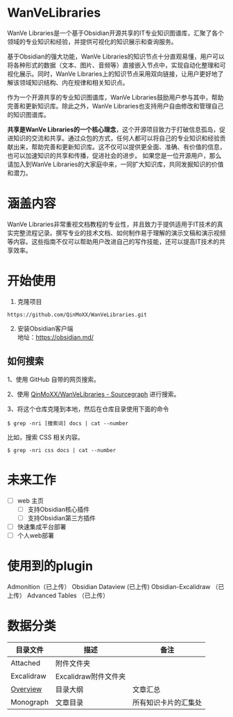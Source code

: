 # WanVeLibraries
WanVe Libraries是一个基于Obsidian开源共享的IT专业知识图谱库，汇聚了各个领域的专业知识和经验，并提供可视化的知识展示和查询服务。

基于Obsidian的强大功能，WanVe Libraries的知识节点十分直观易懂，用户可以将各种形式的数据（文本、图片、音频等）直接嵌入节点中，实现自动化整理和可视化展示。同时，WanVe Libraries上的知识节点采用双向链接，让用户更好地了解该领域知识结构、内在规律和相关知识点。

作为一个开源共享的专业知识图谱库，WanVe Libraries鼓励用户参与其中，帮助完善和更新知识库。除此之外，WanVe Libraries也支持用户自由修改和管理自己的知识图谱库。

**共享是WanVe Libraries的一个核心理念**，这个开源项目致力于打破信息孤岛，促进知识的交流和共享。通过众包的方式，任何人都可以将自己的专业知识和经验贡献出来，帮助完善和更新知识库。这不仅可以提供更全面、准确、有价值的信息，也可以加速知识的共享和传播，促进社会的进步。
如果您是一位开源用户，那么请加入到WanVe Libraries的大家庭中来，一同扩大知识库，共同发掘知识的价值和潜力。

# 涵盖内容
WanVe Libraries非常重视文档教程的专业性，并且致力于提供适用于IT技术的真实完整流程记录。撰写专业的技术文档、如何制作易于理解的演示文稿和演示视频等内容。这些指南不仅可以帮助用户改进自己的写作技能，还可以提高IT技术的共享效率。

# 开始使用

1. 克隆项目
```
https://github.com/QinMoXX/WanVeLibraries.git
```

2. 安装Obsidian客户端  
地址：https://obsidian.md/

## 如何搜索
1、使用 GitHub 自带的网页搜索。

2、使用 [QinMoXX/WanVeLibraries - Sourcegraph](https://sourcegraph.com/github.com/QinMoXX/WanVeLibraries) 进行搜索。

3、将这个仓库克隆到本地，然后在仓库目录使用下面的命令
```
$ grep -nri [搜索词] docs | cat --number
```

比如，搜索 CSS 相关内容。

```
$ grep -nri css docs | cat --number
```

# 未来工作
- [ ] web 主页
	- [ ] 支持Obsidian核心插件
	- [ ] 支持Obsidian第三方插件
- [ ] 快速集成平台部署
- [ ] 个人web部署

# 使用到的plugin
Admonition（已上传）
Obsidian Dataview  (已上传)
Obsidian-Excalidraw （已上传）
Advanced Tables （已上传）

# 数据分类

| 目录文件   | 描述                 | 备注                 |
| ---------- | -------------------- | -------------------- |
| Attached   | 附件文件夹           |                      |
| Excalidraw | Excalidraw附件文件夹 |                      |
| [Overview](Overview)   | 目录大纲             | 文章汇总             |
| Monograph  | 文章目录             | 所有知识卡片的汇集处 | 
